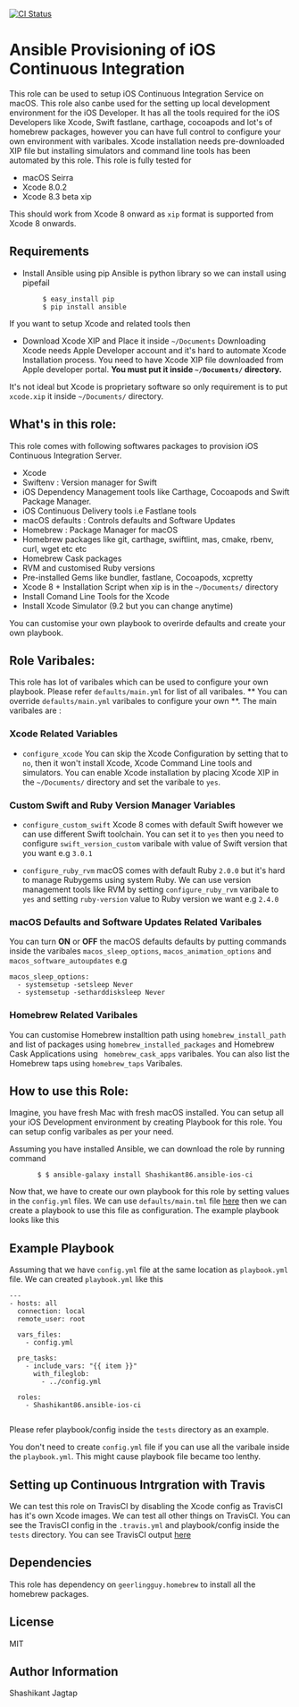
[![CI Status](http://img.shields.io/travis/Shashikant86/ansible-ios-ci.svg?style=flat)](https://travis-ci.org/Shashikant86/ansible-ios-ci)

Ansible Provisioning of iOS Continuous Integration
=========

This role can be used to setup iOS Continuous Integration Service on macOS. This role also canbe used for the setting up local development environment for the iOS Developer. It has all the tools required for the iOS Developers like Xcode, Swift fastlane, carthage, cocoapods and lot's of homebrew packages, however you can have full control to configure your own environment with varibales.  Xcode installation needs pre-downloaded XIP file but installing simulators and command line tools has been automated by this role. This role is fully tested for

* macOS Seirra
* Xcode 8.0.2
* Xcode 8.3 beta xip

This should work from Xcode 8 onward as `xip` format is supported from Xcode 8 onwards.  

Requirements
------------

* Install Ansible using pip
Ansible is python library so we can install using pipefail

           $ easy_install pip
           $ pip install ansible

If you want to setup Xcode and related tools then 

* Download Xcode XIP and Place it inside `~/Documents`
Downloading Xcode needs Apple Developer account and it's hard to automate Xcode Installation process. You need to have Xcode XIP file downloaded from Apple developer portal. **You must put it inside `~/Documents/` directory.**

It's not ideal but Xcode is proprietary software so only requirement is to put `xcode.xip` it inside `~/Documents/` directory.


What's in this role:
--------------
This role comes with following softwares packages to provision iOS Continuous Integration Server.

* Xcode 
* Swiftenv : Version manager for Swift 
* iOS Dependency Management tools like Carthage, Cocoapods and Swift Package Manager.
* iOS Continuous Delivery tools i.e Fastlane tools 
* macOS defaults : Controls defaults and Software Updates
* Homebrew : Package Manager for macOS
* Homebrew packages like git, carthage, swiftlint, mas, cmake, rbenv, curl, wget etc etc
* Homebrew Cask packages 
* RVM and customised Ruby versions
* Pre-installed Gems like bundler, fastlane, Cocoapods, xcpretty
* Xcode 8 + Installation Script when xip is in the `~/Documents/` directory
* Install Comand Line Tools for the Xcode
* Install Xcode Simulator (9.2 but you can change anytime)

You can customise your own playbook to overirde defaults and create your own playbook. 

Role Varibales: 
----------------

This role has lot of varibales which can be used to configure your own playbook. Please refer `defaults/main.yml` for list of all varibales. ** You can override `defaults/main.yml` varibales to configure your own **. The main varibales are : 

### Xcode Related Variables 

* `configure_xcode` 
You can skip the Xcode Configuration by setting that to `no`, then it won't install Xcode, Xcode Command Line tools and simulators. You can enable Xcode installation by placing Xcode XIP in the `~/Documents/` directory and set the varibale to `yes`. 

### Custom Swift and Ruby Version Manager Variables 

* `configure_custom_swift`
Xcode 8 comes with default Swift however we can use different Swift toolchain. You can set it to `yes` then you need to configure `swift_version_custom` varibale with value of Swift version that you want e.g `3.0.1`

* `configure_ruby_rvm`
macOS comes with default Ruby `2.0.0` but it's hard to manage Rubygems using system Ruby. We can use version management tools like RVM by setting `configure_ruby_rvm` varibale to `yes` and setting `ruby-version` value to Ruby version we want e.g `2.4.0`

### macOS Defaults and Software Updates Related Varibales 

You can turn **ON** or **OFF** the macOS defaults defaults by putting commands inside the varibales `macos_sleep_options`, `macos_animation_options` and `macos_software_autoupdates` e.g

```
macos_sleep_options:
  - systemsetup -setsleep Never
  - systemsetup -setharddisksleep Never
```
### Homebrew Related Varibales 

You can customise Homebrew installtion path using `homebrew_install_path` and list of packages using `homebrew_installed_packages` and Homebrew Cask Applications using ` homebrew_cask_apps` varibales. You can also list the Homebrew taps using `homebrew_taps` Varibales. 
  


How to use this Role:
--------------

Imagine, you have fresh Mac with fresh macOS installed. You can setup all your iOS Development environment by creating Playbook for this role. You can setup config varibales as per your need. 

Assuming you have installed Ansible, we can download the role by running command 

           $ $ ansible-galaxy install Shashikant86.ansible-ios-ci

Now that, we have to create our own playbook for this role by setting values in the `config.yml` files. We can use `defaults/main.tml` file [here](https://github.com/Shashikant86/ansible-ios-ci/blob/master/defaults/main.yml) then we can create a playbook to use this file as configuration. The example playbook looks like this 
 




Example Playbook
----------------

Assuming that we have `config.yml` file at the same location as `playbook.yml` file. We can created `playbook.yml` like this 

```
---
- hosts: all
  connection: local
  remote_user: root

  vars_files:
    - config.yml

  pre_tasks:
    - include_vars: "{{ item }}"
      with_fileglob:
        - ../config.yml

  roles:
    - Shashikant86.ansible-ios-ci
    
```

Please refer playbook/config inside the `tests` directory as an example. 

You don't need to create `config.yml` file if you can use all the varibale inside the `playbook.yml`. This might cause playbook file became too lenthy.


Setting up Continuous Intrgration with Travis
------------

We can test this role on TravisCI by disabling the Xcode config as TravisCI has it's own Xcode images. We can test all other things on TravisCI. You can see the TravisCI config in the `.travis.yml` and playbook/config inside the `tests` directory. You can see TravisCI output [here](https://travis-ci.org/Shashikant86/ansible-ios-ci/builds/203048714)


Dependencies
------------

This role has dependency on `geerlingguy.homebrew` to install all the homebrew packages.



License
-------

MIT

Author Information
------------------

Shashikant Jagtap
